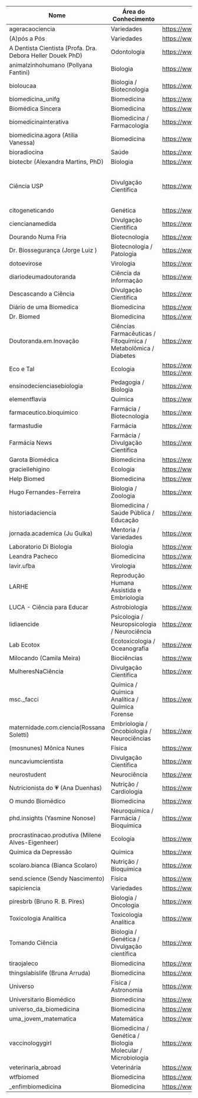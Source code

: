 | Nome                                     | Área do Conhecimento                     | Endereço                                                          | Obs            |
|------------------------------------------|------------------------------------------|-------------------------------------------------------------------|----------------|
| ageracaociencia                          | Variedades                               | https://www.instagram.com/ageracaociencia/                        |          |
| (A)pós a Pós                             | Variedades                               | https://www.instagram.com/apos_a_pos/                             |          |
| A Dentista Cientista (Profa. Dra. Debora Heller Douek PhD)| Odontologia             | https://www.instagram.com/adentistacientista/                     |          |
| animalzinhohumano (Pollyana Fantini)     | Biologia                                 | https://www.instagram.com/animalzinhohumano/                      |          |
| bioloucaa                                | Biologia / Biotecnologia                 | https://www.instagram.com/bioloucaa/                              |          |
| biomedicina_unifg                        | Biomedicina                              | https://www.instagram.com/biomedicina_unifg/                      |          |
| Biomédica Sincera                        | Biomedicina                              | https://www.instagram.com/biomedicasincera/                       |          |
| biomedicinainterativa                    | Biomedicina / Farmacologia               | https://www.instagram.com/biomedicinainterativa/                  |          |
| biomedicina.agora (Atilia Vanessa)       | Biomedicina                              | https://www.instagram.com/biomedicina.agora/                      |          |
| bioradiocina                             | Saúde                                    | https://www.instagram.com/bioradiocina/                           |          |
| biotecbr (Alexandra Martins, PhD)         | Biologia                                 | https://www.instagram.com/biotecbr/                               |          |
| Ciência USP                              | Divulgação Científica                    | https://www.instagram.com/cienciausp/                             | Instagram de Divulgação Científica da USP |
| citogeneticando                          | Genética                                 | https://www.instagram.com/citogeneticando/                        |          |
| ciencianamedida                          | Divulgação Científica                    | https://www.instagram.com/ciencianamedida/                        |          |
| Dourando Numa Fria                       | Biotecnologia                            | https://www.instagram.com/doutorando.numa.fria/                   |          |
| Dr. Biossegurança (Jorge Luiz )          | Biotecnologia / Patologia                | https://www.instagram.com/dr.biosseguranca/                       |          |
| dotoevirose                              | Virologia                                | https://www.instagram.com/dotoevirose/                            |          |
| diariodeumadoutoranda                    | Ciência da Informação                    | https://www.instagram.com/diariodeumadoutoranda/                  |          |
| Descascando a Ciência                    | Divulgação Científica                    | https://www.instagram.com/descascandoaciencia/                    |          |
| Diário de uma Biomedica                  | Biomedicina                              | https://www.instagram.com/diariobiomedica/                        |          |
| Dr. Biomed                               | Biomedicina                              | https://www.instagram.com/doctorbio_/                             |          |
| Doutoranda.em.Inovação                   | Ciências Farmacêuticas / Fitoquímica / Metabolômica / Diabetes | https://www.instagram.com/doutorandaeminovacao/|          |
| Eco e Tal                                | Ecologia                                 | https://www.instagram.com/eco.et.al/ Facebook: https://www.facebook.com/milene.ecoetal/                             |          | 
| ensinodecienciasebiologia                | Pedagogia / Biologia                     | https://www.instagram.com/ensinodecienciasebiologia/              |          |
| elementflavia                            | Química                                  | https://www.instagram.com/elementflavia/                          |          |
| farmaceutico.bioquimico                  | Farmácia / Biotecnologia                 | https://www.instagram.com/farmaceutico.bioquimico/                |          |
| farmastudie                              | Farmácia                                 | https://www.instagram.com/farmastudie/                            |          |
| Farmácia News                            | Farmácia / Divulgação Científica         | https://www.instagram.com/farmacianews/                           |          |
| Garota Biomédica                         | Biomedicina                              | https://www.instagram.com/garotabiomedica/                        |          |
| graciellehigino                          | Ecologia                                 | https://www.instagram.com/graciellehigino/                        |          |
| Help Biomed                              | Biomedicina                              | https://www.instagram.com/helpbiomed/                             |          |
| Hugo Fernandes-Ferreira                  | Biologia / Zoologia                      | https://www.instagram.com/hugofernandesbio/                       |          |
| historiadaciencia                        | Biomedicina / Saúde Pública / Educação   | https://www.instagram.com/historiadaciencia/                      |          |
| jornada.academica (Ju Gulka)             | Mentoria / Variedades                    | https://www.instagram.com/jornada.academica/                      |          |
| Laboratorio Di Biologia                  | Biologia                                 | https://www.instagram.com/labdibiologia/                          |          |
| Leandra Pacheco                          | Biomedicina                              | https://www.instagram.com/leandrabmd/                             |          |
| lavir.ufba                               | Virologia                                | https://www.instagram.com/lavir.ufba/                             |          |
| LARHE                                    | Reprodução Humana Assistida e Embriologia| https://www.instagram.com/larheufrgs/                             |          |
| LUCA - Ciência para Educar               | Astrobiologia                            | https://www.instagram.com/luca_astrobio/                          |          |
| lidiaencide                              | Psicologia / Neuropsicologia / Neurociência| https://www.instagram.com/lidiaencide/                          |          |
| Lab Ecotox                               | Ecotoxicologia / Oceanografia            | https://www.instagram.com/labecotox/                              |          |
| Milocando (Camila Meira)                 | Biociências                              | https://www.instagram.com/milameira/                              |          |
| MulheresNaCiência                        | Divulgação Científica                    | https://www.instagram.com/mulheresnacienciabr/                    |          |
| msc._facci                               | Química / Química Analítica / Química Forense | https://www.instagram.com/msc._facci/                        |          |
| maternidade.com.ciencia(Rossana Soletti) | Embriologia / Oncobiologia / Neurociências | https://www.instagram.com/maternidade.com.ciencia/              |          |
| (mosnunes) Mônica Nunes                   | Física                                   | https://www.instagram.com/mosnunes/                               |          |
| nuncaviumcientista                       | Divulgação Científica                    | https://www.instagram.com/nuncaviumcientista/                     |          |
| neurostudent                             | Neurociência                             | https://www.instagram.com/neurostudent/                           |          |
| Nutricionista do 💗 (Ana Duenhas)        | Nutrição / Cardiologia                   | https://www.instagram.com/nutricionistadocoracao/                 |          |
| O mundo Biomédico                        | Biomedicina                              | https://www.instagram.com/eubiomedico/                            |          |
| phd.insights (Yasmine Nonose)            | Neuroquímica / Farmácia / Bioquímica     | https://www.instagram.com/phd.insights/                           |          |
| procrastinacao.produtiva (Milene Alves-Eigenheer)| Ecologia                         | https://www.instagram.com/procrastinacao.produtiva/               |          |
| Química da Depressão                     | Química                                  | https://www.instagram.com/quimicadadepressaoreal/                 |          |
| scolaro.bianca (Bianca Scolaro)          | Nutrição / Bioquímica                    | https://www.instagram.com/scolaro.bianca/                         |          |
| send.science (Sendy Nascimento)          | Física                                   | https://www.instagram.com/send.science/                           |          |
| sapiciencia                              | Variedades                               | https://www.instagram.com/sapiciencia/                            |          |
| piresbrb  (Bruno  R. B. Pires)           | Biologia / Oncologia                     | https://www.instagram.com/piresbrb/                               |          |
| Toxicologia Analítica                    | Toxicologia Analítica                    | https://www.instagram.com/toxiconews/                             |          |
| Tomando Ciência                          | Biologia / Genética /  Divulgação científica | https://www.instagram.com/tomandociencia/                     |          |
| tiraojaleco                              | Biomedicina                              | https://www.instagram.com/tiraojaleco/                            |          |
| thingslabislife (Bruna Arruda)           | Biomedicina                              | https://www.instagram.com/thingslabislife/                        |          |
| Universo                                 | Física / Astronomia                      | https://www.instagram.com/universo_fantastico/                    |          |
| Universitario Biomédico                  | Biomedicina                              | https://www.instagram.com/universitariobiomedico/                 |          |
| universo_da_biomedicina                  | Biomedicina                              | https://www.instagram.com/universo_da_biomedicina/                |          |
| uma_jovem_matematica                     | Matemática                               | https://www.instagram.com/uma_jovem_matematica/                   |          |
| vaccinologygirl                          | Biomedicina / Genética / Biologia Molecular / Microbiologia| https://www.instagram.com/vaccinologygirl/      |          |
| veterinaria_abroad                       | Veterinária                              | https://www.instagram.com/veterinaria_abroad/                     |          |
| wtfbiomed                                | Biomedicina                              | https://www.instagram.com/wtfbiomed/                              |          |
| _enfimbiomedicina                        | Biomedicina                              | https://www.instagram.com/_enfimbiomedicina/                      |          |
